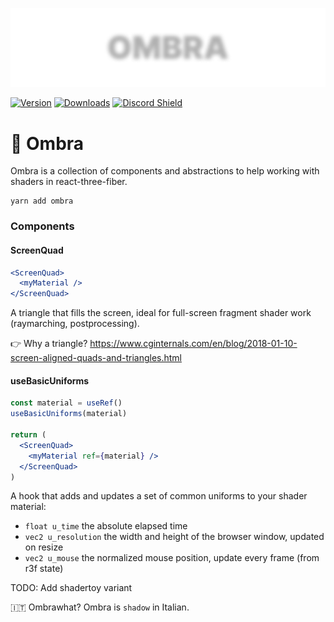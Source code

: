 ![ombra](https://github.com/gsimone/ombra/blob/main/_logo.png?raw=true)


[![Version](https://img.shields.io/npm/v/ombra?style=flat&colorA=000000&colorB=000000)](https://www.npmjs.com/package/ombra)
[![Downloads](https://img.shields.io/npm/dt/ombra.svg?style=flat&colorA=000000&colorB=000000)](https://www.npmjs.com/package/ombra)
[![Discord Shield](https://img.shields.io/discord/740090768164651008?style=flat&colorA=000000&colorB=000000&label=discord&logo=discord&logoColor=ffffff)](https://discord.gg/ZZjjNvJ)

# 🔲 Ombra

Ombra is a collection of components and abstractions to help working with shaders in react-three-fiber.

```
yarn add ombra 
```

### Components

#### ScreenQuad

```jsx
<ScreenQuad>
  <myMaterial />
</ScreenQuad>
```

A triangle that fills the screen, ideal for full-screen fragment shader work (raymarching, postprocessing).

👉 Why a triangle? https://www.cginternals.com/en/blog/2018-01-10-screen-aligned-quads-and-triangles.html


#### useBasicUniforms


```jsx
const material = useRef()
useBasicUniforms(material)

return (
  <ScreenQuad>
    <myMaterial ref={material} />
  </ScreenQuad>
)
```


A hook that adds and updates a set of common uniforms to your shader material:

- `float u_time` the absolute elapsed time
- `vec2 u_resolution` the width and height of the browser window, updated on resize
- `vec2 u_mouse` the normalized mouse position, update every frame (from r3f state)

TODO: Add shadertoy variant


🇮🇹 Ombrawhat? Ombra is `shadow` in Italian.  
